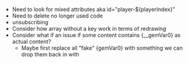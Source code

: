 - Need to look for mixed attributes aka id="player-${playerIndex}"
- Need to delete no longer used code
- unsubscribing
- Consider how array without a key work in terms of redrawing
- Consider what if an issue if some content contains {__gemVar0} as actual content?
  - Maybe first replace all "fake" {gemVar0} with something we can drop them back in with
